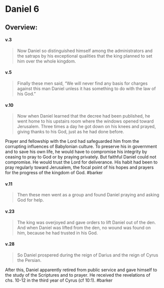 # Daniel 6

## Overview:


#### v.3
>Now Daniel so distinguished himself among the administrators and the satraps by his exceptional qualities that the king planned to set him over the whole kingdom.

#### v.5
>Finally these men said, “We will never find any basis for charges against this man Daniel unless it has something to do with the law of his God.”

#### v.10
>Now when Daniel learned that the decree had been published, he went home to his upstairs room where the windows opened toward Jerusalem. Three times a day he got down on his knees and prayed, giving thanks to his God, just as he had done before.

Prayer and fellowship with the Lord had safeguarded him from the corrupting influences of Babylonian culture. To preserve his in government and to save his own life, he would have to compromise his integrity by ceasing to pray to God or by praying privately. But faithful Daniel could not compromise. He would trust the Lord for deliverance. His habit had been to pray regularly toward Jerusalem, the focal point of his hopes and prayers for the progress of the kingdom of God.
#barker 

#### v.11
>Then these men went as a group and found Daniel praying and asking God for help.

#### v.23
>The king was overjoyed and gave orders to lift Daniel out of the den. And when Daniel was lifted from the den, no wound was found on him, because he had trusted in his God.

#### v.28
>So Daniel prospered during the reign of Darius and the reign of Cyrus the Persian.

After this, Daniel apparently retired from public service and gave himself to the study of the Scriptures and to prayer. He received the revelations of chs. 10-12 in the third year of Cyrus (cf 10:1).
#barker 
